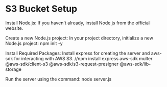 # S3 Bucket Setup
Install Node.js: If you haven't already, install Node.js from the official website.

Create a new Node.js project: In your project directory, initialize a new Node.js project: npm init -y

Install Required Packages: Install express for creating the server and aws-sdk for interacting with AWS S3. //npm install express aws-sdk multer @aws-sdk/client-s3 @aws-sdk/s3-request-presigner @aws-sdk/lib-storage

Run the server using the command: node server.js
